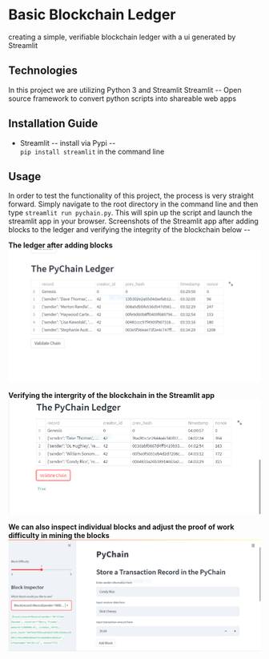 # Basic Blockchain Ledger
creating a simple, verifiable blockchain ledger with a ui generated by Streamlit
## Technologies

In this project we are utilizing Python 3 and Streamlit
Streamlit -- Open source framework to convert python scripts into shareable web apps
## Installation Guide

* Streamlit -- install via Pypi --  
 `pip install streamlit` in the command line
## Usage

In order to test the functionality of this project, the process is very straight forward.  Simply navigate to the root directory in the command line and then type `streamlit run pychain.py`.  This will spin up the script and launch the streamlit app in your browser.  Screenshots of the Streamlit app after adding blocks to the ledger and verifying the integrity of the blockchain below --  

**The ledger after adding blocks**
!['Pychain ledger'](./screenshots/ledger_screenshot.png)  

**Verifying the intergrity of the blockchain in the Streamlit app**  
!['Verified Blockchain'](./screenshots/validate_chain.PNG)  

**We can also inspect individual blocks and adjust the proof of work difficulty in mining the blocks**  
!['Inspecting Blocks'](./screenshots/inspect_blocks.PNG)  